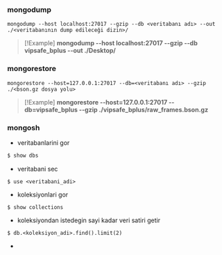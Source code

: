 
### mongodump

```
mongodump --host localhost:27017 --gzip --db <veritabanı adı> --out ./<veritabanının dump edileceği dizin>/
```

> [!Example]
> **mongodump --host localhost:27017 --gzip --db vipsafe_bplus --out ./Desktop/**


### mongorestore


```
mongorestore --host=127.0.0.1:27017 --db=<veritabanı adı> --gzip ./<bson.gz dosya yolu>
```

> [!Example]
> **mongorestore --host=127.0.0.1:27017 --db=vipsafe_bplus --gzip ./vipsafe_bplus/raw_frames.bson.gz**


### mongosh

- veritabanlarini gor

``` bash
$ show dbs
```

- veritabani sec

```
$ use <veritabani_adi>
```

- koleksiyonlari gor

```
$ show collections
```

- koleksiyondan istedegin sayi kadar veri satiri getir

```
$ db.<koleksiyon_adi>.find().limit(2)
```

- 